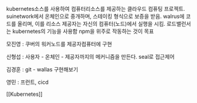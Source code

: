 kubernetes소스를 사용하여 컴퓨터리소스를 제공하는 클라우드 컴퓨팅 프로젝트.
suinetwork에서 온체인으로 중개하며, 스테이킹 형식으로 보증을 받음.
walrus에 코드를 올리며, 이를 리소스 제공자는 자신의 컴퓨터(노드)에서 실행을 시킴.
로드밸런서는 kubernetes의 기능을 사용함
npm을 위주로 작동하는 것이 목표


모진영 : 쿠버의 워커노드를 제공자컴퓨터에 구현

신형섭 : 사용자 - 온체인 - 제공자까지의 메커니즘을 만든다. seal로 접근제어

김경훈 : git - wallas 구현해보기

영민 : 프런트, cicd

[[Kubernetes]]

